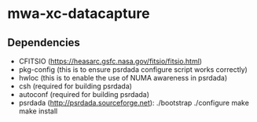 # mwa-xc-datacapture
## Dependencies
* CFITSIO (https://heasarc.gsfc.nasa.gov/fitsio/fitsio.html)
* pkg-config (this is to ensure psrdada configure script works correctly)
* hwloc (this is to enable the use of NUMA awareness in psrdada)
* csh (required for building psrdada)
* autoconf (required for building psrdada)
* psrdada (http://psrdada.sourceforge.net):
    ./bootstrap
    ./configure
    make
    make install